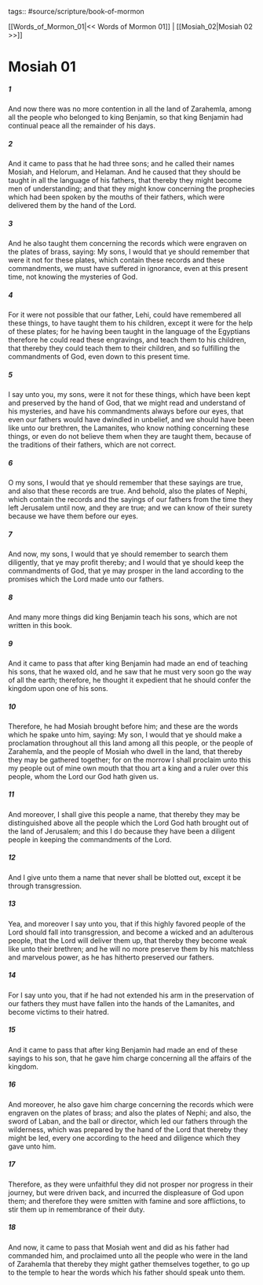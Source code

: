 tags:: #source/scripture/book-of-mormon

[[Words_of_Mormon_01|<< Words of Mormon 01]] | [[Mosiah_02|Mosiah 02 >>]]

# Mosiah 01

##### 1

And now there was no more contention in all the land of Zarahemla, among all the people who belonged to king Benjamin, so that king Benjamin had continual peace all the remainder of his days.

##### 2

And it came to pass that he had three sons; and he called their names Mosiah, and Helorum, and Helaman. And he caused that they should be taught in all the language of his fathers, that thereby they might become men of understanding; and that they might know concerning the prophecies which had been spoken by the mouths of their fathers, which were delivered them by the hand of the Lord.

##### 3

And he also taught them concerning the records which were engraven on the plates of brass, saying: My sons, I would that ye should remember that were it not for these plates, which contain these records and these commandments, we must have suffered in ignorance, even at this present time, not knowing the mysteries of God.

##### 4

For it were not possible that our father, Lehi, could have remembered all these things, to have taught them to his children, except it were for the help of these plates; for he having been taught in the language of the Egyptians therefore he could read these engravings, and teach them to his children, that thereby they could teach them to their children, and so fulfilling the commandments of God, even down to this present time.

##### 5

I say unto you, my sons, were it not for these things, which have been kept and preserved by the hand of God, that we might read and understand of his mysteries, and have his commandments always before our eyes, that even our fathers would have dwindled in unbelief, and we should have been like unto our brethren, the Lamanites, who know nothing concerning these things, or even do not believe them when they are taught them, because of the traditions of their fathers, which are not correct.

##### 6

O my sons, I would that ye should remember that these sayings are true, and also that these records are true. And behold, also the plates of Nephi, which contain the records and the sayings of our fathers from the time they left Jerusalem until now, and they are true; and we can know of their surety because we have them before our eyes.

##### 7

And now, my sons, I would that ye should remember to search them diligently, that ye may profit thereby; and I would that ye should keep the commandments of God, that ye may prosper in the land according to the promises which the Lord made unto our fathers.

##### 8

And many more things did king Benjamin teach his sons, which are not written in this book.

##### 9

And it came to pass that after king Benjamin had made an end of teaching his sons, that he waxed old, and he saw that he must very soon go the way of all the earth; therefore, he thought it expedient that he should confer the kingdom upon one of his sons.

##### 10

Therefore, he had Mosiah brought before him; and these are the words which he spake unto him, saying: My son, I would that ye should make a proclamation throughout all this land among all this people, or the people of Zarahemla, and the people of Mosiah who dwell in the land, that thereby they may be gathered together; for on the morrow I shall proclaim unto this my people out of mine own mouth that thou art a king and a ruler over this people, whom the Lord our God hath given us.

##### 11

And moreover, I shall give this people a name, that thereby they may be distinguished above all the people which the Lord God hath brought out of the land of Jerusalem; and this I do because they have been a diligent people in keeping the commandments of the Lord.

##### 12

And I give unto them a name that never shall be blotted out, except it be through transgression.

##### 13

Yea, and moreover I say unto you, that if this highly favored people of the Lord should fall into transgression, and become a wicked and an adulterous people, that the Lord will deliver them up, that thereby they become weak like unto their brethren; and he will no more preserve them by his matchless and marvelous power, as he has hitherto preserved our fathers.

##### 14

For I say unto you, that if he had not extended his arm in the preservation of our fathers they must have fallen into the hands of the Lamanites, and become victims to their hatred.

##### 15

And it came to pass that after king Benjamin had made an end of these sayings to his son, that he gave him charge concerning all the affairs of the kingdom.

##### 16

And moreover, he also gave him charge concerning the records which were engraven on the plates of brass; and also the plates of Nephi; and also, the sword of Laban, and the ball or director, which led our fathers through the wilderness, which was prepared by the hand of the Lord that thereby they might be led, every one according to the heed and diligence which they gave unto him.

##### 17

Therefore, as they were unfaithful they did not prosper nor progress in their journey, but were driven back, and incurred the displeasure of God upon them; and therefore they were smitten with famine and sore afflictions, to stir them up in remembrance of their duty.

##### 18

And now, it came to pass that Mosiah went and did as his father had commanded him, and proclaimed unto all the people who were in the land of Zarahemla that thereby they might gather themselves together, to go up to the temple to hear the words which his father should speak unto them.
